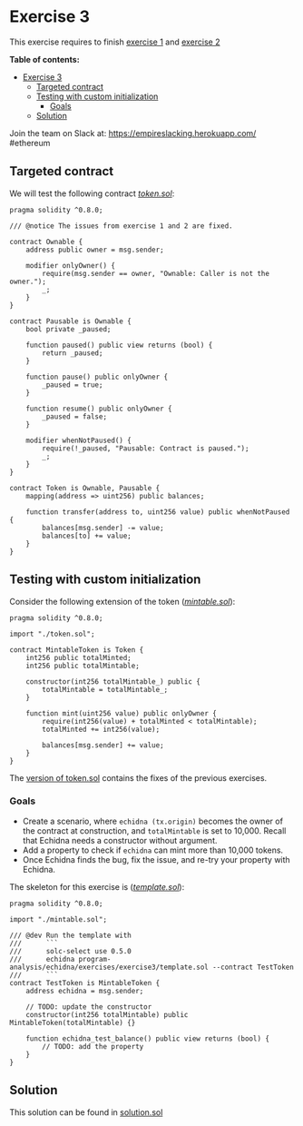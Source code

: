 # Exercise 3

This exercise requires to finish [exercise 1](./Exercise-1.md) and [exercise 2](./Exercise-2.md)

**Table of contents:**

- [Exercise 3](#exercise-3)
  - [Targeted contract](#targeted-contract)
  - [Testing with custom initialization](#testing-with-custom-initialization)
    - [Goals](#goals)
  - [Solution](#solution)

Join the team on Slack at: https://empireslacking.herokuapp.com/ #ethereum

## Targeted contract

We will test the following contract _[token.sol](https://github.com/crytic/building-secure-contracts/tree/master/program-analysis/echidna/exercises/exercise3/token.sol)_:

```solidity
pragma solidity ^0.8.0;

/// @notice The issues from exercise 1 and 2 are fixed.

contract Ownable {
    address public owner = msg.sender;

    modifier onlyOwner() {
        require(msg.sender == owner, "Ownable: Caller is not the owner.");
        _;
    }
}

contract Pausable is Ownable {
    bool private _paused;

    function paused() public view returns (bool) {
        return _paused;
    }

    function pause() public onlyOwner {
        _paused = true;
    }

    function resume() public onlyOwner {
        _paused = false;
    }

    modifier whenNotPaused() {
        require(!_paused, "Pausable: Contract is paused.");
        _;
    }
}

contract Token is Ownable, Pausable {
    mapping(address => uint256) public balances;

    function transfer(address to, uint256 value) public whenNotPaused {
        balances[msg.sender] -= value;
        balances[to] += value;
    }
}
```

## Testing with custom initialization

Consider the following extension of the token (_[mintable.sol](https://github.com/crytic/building-secure-contracts/tree/master/program-analysis/echidna/exercises/exercise3/mintable.sol)_):

```solidity
pragma solidity ^0.8.0;

import "./token.sol";

contract MintableToken is Token {
    int256 public totalMinted;
    int256 public totalMintable;

    constructor(int256 totalMintable_) public {
        totalMintable = totalMintable_;
    }

    function mint(uint256 value) public onlyOwner {
        require(int256(value) + totalMinted < totalMintable);
        totalMinted += int256(value);

        balances[msg.sender] += value;
    }
}
```

The [version of token.sol](https://github.com/crytic/building-secure-contracts/tree/master/program-analysis/echidna/exercises/exercise3/token.sol#L1) contains the fixes of the previous exercises.

### Goals

- Create a scenario, where `echidna (tx.origin)` becomes the owner of the contract at construction, and `totalMintable` is set to 10,000. Recall that Echidna needs a constructor without argument.
- Add a property to check if `echidna` can mint more than 10,000 tokens.
- Once Echidna finds the bug, fix the issue, and re-try your property with Echidna.

The skeleton for this exercise is (_[template.sol](https://github.com/crytic/building-secure-contracts/tree/master/program-analysis/echidna/exercises/exercise3/template.sol)_):

````solidity
pragma solidity ^0.8.0;

import "./mintable.sol";

/// @dev Run the template with
///      ```
///      solc-select use 0.5.0
///      echidna program-analysis/echidna/exercises/exercise3/template.sol --contract TestToken
///      ```
contract TestToken is MintableToken {
    address echidna = msg.sender;

    // TODO: update the constructor
    constructor(int256 totalMintable) public MintableToken(totalMintable) {}

    function echidna_test_balance() public view returns (bool) {
        // TODO: add the property
    }
}
````

## Solution

This solution can be found in [solution.sol](https://github.com/crytic/building-secure-contracts/tree/master/program-analysis/echidna/exercises/exercise3/solution.sol)
